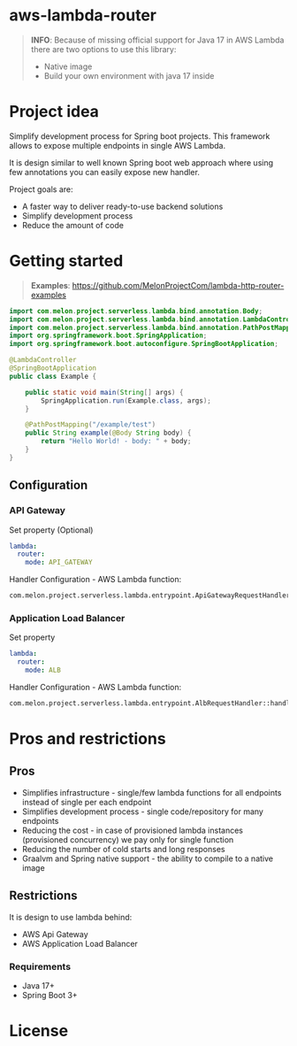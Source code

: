 # aws-lambda-router


> **INFO**: Because of missing official support for Java 17 in AWS Lambda there are two options 
> to use this library:
> - Native image
> - Build your own environment with java 17 inside

# Project idea

Simplify development process for Spring boot projects. 
This framework allows to expose multiple endpoints in single AWS Lambda. 

It is design similar to well known Spring boot web approach where using few annotations you can easily expose new handler.

Project goals are:
 - A faster way to deliver ready-to-use backend solutions
 - Simplify development process
 - Reduce the amount of code 

# Getting started

> **Examples**: https://github.com/MelonProjectCom/lambda-http-router-examples

```java
import com.melon.project.serverless.lambda.bind.annotation.Body;
import com.melon.project.serverless.lambda.bind.annotation.LambdaController;
import com.melon.project.serverless.lambda.bind.annotation.PathPostMapping;
import org.springframework.boot.SpringApplication;
import org.springframework.boot.autoconfigure.SpringBootApplication;

@LambdaController
@SpringBootApplication
public class Example {

    public static void main(String[] args) {
        SpringApplication.run(Example.class, args);
    }

    @PathPostMapping("/example/test")
    public String example(@Body String body) {
        return "Hello World! - body: " + body;
    }
}

```
## Configuration

### API Gateway

Set property (Optional)
```yaml
lambda:
  router:
    mode: API_GATEWAY
```

Handler Configuration - AWS Lambda function:
```markdown
com.melon.project.serverless.lambda.entrypoint.ApiGatewayRequestHandler::handleRequest
```

### Application Load Balancer

Set property
```yaml
lambda:
  router:
    mode: ALB
```

Handler Configuration - AWS Lambda function:
```markdown
com.melon.project.serverless.lambda.entrypoint.AlbRequestHandler::handleRequest
```

# Pros and restrictions

## Pros
 - Simplifies infrastructure - single/few lambda functions for all endpoints instead of single per each endpoint
 - Simplifies development process - single code/repository for many endpoints
 - Reducing the cost - in case of provisioned lambda instances (provisioned concurrency) we pay only for single function
 - Reducing the number of cold starts and long responses
 - Graalvm and Spring native support - the ability to compile to a native image


## Restrictions
It is design to use lambda behind:
 - AWS Api Gateway
 - AWS Application Load Balancer

### Requirements
 - Java 17+
 - Spring Boot 3+

# License
